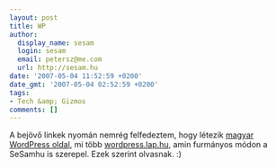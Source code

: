 ```yaml
---
layout: post
title: WP
author:
  display_name: sesam
  login: sesam
  email: petersz@me.com
  url: http://sesam.hu
date: '2007-05-04 11:52:59 +0200'
date_gmt: '2007-05-04 02:52:59 +0200'
tags:
- Tech &amp; Gizmos
comments: []
---
```


A bejövő linkek nyomán nemrég felfedeztem, hogy létezik [magyar WordPress oldal](http://word-press.hu), mi több [wordpress.lap.hu](http://wordpress.lap.hu), amin furmányos módon a SeSamhu is szerepel. Ezek szerint olvasnak. :)
